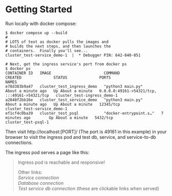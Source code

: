 # Getting Started

Run locally with docker compose:
```
$ docker compose up --build
# 
# LOTS of text as docker pulls the images and 
# builds the next steps, and then launches the 
# containers.  Finally you'll see...
cluster_test-service_demo-1  |  * Debugger PIN: 642-840-851

# Next, get the ingress service's port from docker ps
$ docker ps
CONTAINER ID   IMAGE                       COMMAND                  CREATED              STATUS              PORTS                                           NAMES
e78d383b9a47   cluster_test_ingress_demo   "python3 main.py"        About a minute ago   Up About a minute   0.0.0.0:49161->54321/tcp, :::49161->54321/tcp   cluster_test-ingress_demo-1
a2848f2bb16e   cluster_test_service_demo   "python3 main.py"        About a minute ago   Up About a minute   12345/tcp                                       cluster_test-service_demo-1
ef1cf4c0ba39   cluster_test_psql           "docker-entrypoint.s…"   7 minutes ago        Up About a minute   5432/tcp                                        cluster_test-psql-1

```

Then visit http://localhost:[PORT]/ (The port is 49161 in this example) in your browser to visit the ingress pod and test db, service, and service-to-db connections. 

The ingress pod serves a page like this:   
>     
>  Ingress pod is reachable and responsive!   
>     
>  Other links:   
>  _Service connection_   
>  _Database connection_    
>  _Test service db connection_ (these are clickable links when served)   

